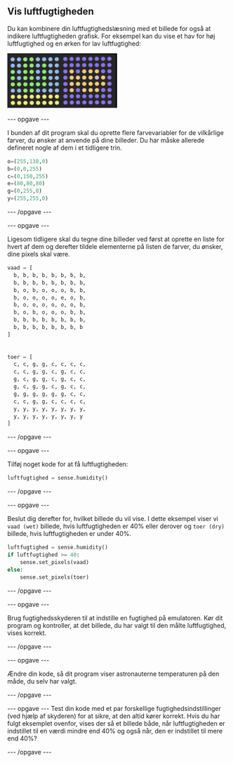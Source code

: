 ## Vis luftfugtigheden

Du kan kombinere din luftfugtighedslæsning med et billede for også at indikere luftfugtigheden grafisk. For eksempel kan du vise et hav for høj luftfugtighed og en ørken for lav luftfugtighed:

![Våd og tør](images/wet-dry.png)

--- opgave ---

I bunden af dit program skal du oprette flere farvevariabler for de vilkårlige farver, du ønsker at anvende på dine billeder. Du har måske allerede defineret nogle af dem i et tidligere trin.

```python
o=(255,130,0)
b=(0,0,255)
c=(0,150,255)
e=(80,80,80)
g=(0,255,0)
y=(255,255,0)
```

--- /opgave ---

--- opgave ---

Ligesom tidligere skal du tegne dine billeder ved først at oprette en liste for hvert af dem og derefter tildele elementerne på listen de farver, du ønsker, dine pixels skal være.

```python
vaad = [
  b, b, b, b, b, b, b, b,
  b, b, b, b, b, b, b, b,
  b, o, b, o, o, o, b, b,
  b, o, o, o, o, e, o, b,
  b, o, o, o, o, o, o, b,
  b, o, b, o, o, o, b, b,
  b, b, b, b, b, b, b, b,
  b, b, b, b, b, b, b, b
]


toer = [
  c, c, g, g, c, c, c, c,
  c, c, g, g, c, g, c, c,
  g, c, g, g, c, g, c, c,
  g, c, g, g, c, g, c, c,
  g, g, g, g, g, g, c, c,
  c, c, g, g, c, c, c, c,
  y, y, y, y, y, y, y, y,
  y, y, y, y, y, y, y, y
]
```

--- /opgave ---

--- opgave ---

Tilføj noget kode for at få luftfugtigheden:

```python
luftfugtighed = sense.humidity()
```

--- /opgave ---

--- opgave ---

Beslut dig derefter for, hvilket billede du vil vise. I dette eksempel viser vi `vaad (wet)` billede, hvis luftfugtigheden er 40% eller derover og `toer (dry)` billede, hvis luftfugtigheden er under 40%.

```python
luftfugtighed = sense.humidity()
if luftfugtighed >= 40:
    sense.set_pixels(vaad)
else:
    sense.set_pixels(toer)
```

--- /opgave ---

--- opgave ---

Brug fugtighedsskyderen til at indstille en fugtighed på emulatoren. Kør dit program og kontroller, at det billede, du har valgt til den målte luftfugtighed, vises korrekt.

--- /opgave ---

--- opgave ---

Ændre din kode, så dit program viser astronauterne temperaturen på den måde, du selv har valgt.

--- /opgave ---

--- opgave --- Test din kode med et par forskellige fugtighedsindstillinger (ved hjælp af skyderen) for at sikre, at den altid kører korrekt. Hvis du har fulgt eksemplet ovenfor, vises der så et billede både, når luftfugtigheden er indstillet til en værdi mindre end 40% og også når, den er indstillet til mere end 40%?

--- /opgave ---
